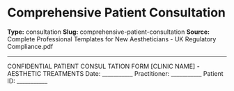 # Comprehensive Patient Consultation

**Type:** consultation
**Slug:** comprehensive-patient-consultation
**Source:** Complete Professional Templates for New Aestheticians - UK Regulatory Compliance.pdf

---

CONFIDENTIAL PATIENT CONSUL TATION FORM [CLINIC NAME] - AESTHETIC TREATMENTS
Date: ___________ Practitioner: ___________ Patient ID: ___________